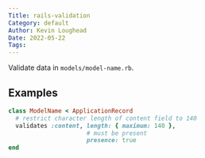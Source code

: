 ```yaml
---  
Title: rails-validation  
Category: default  
Author: Kevin Loughead  
Date: 2022-05-22  
Tags:   
---  
```


Validate data in `models/model-name.rb`. 

## Examples 

```rb
class ModelName < ApplicationRecord
  # restrict character length of content field to 140
  validates :content, length: { maximum: 140 },
                      # must be present
                      presence: true
end
```